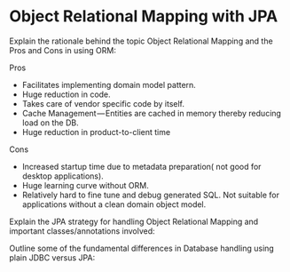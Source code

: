 # Object Relational Mapping with JPA

Explain the rationale behind the topic Object Relational Mapping and the Pros and Cons in using ORM:

Pros
* Facilitates implementing domain model pattern.
* Huge reduction in code.
* Takes care of vendor specific code by itself.
* Cache Management — Entities are cached in memory thereby reducing load on the DB.
* Huge reduction in product-to-client time

Cons
* Increased startup time due to metadata preparation( not good for desktop applications).
* Huge learning curve without ORM.
* Relatively hard to fine tune and debug generated SQL. Not suitable for applications without a clean domain object model.

Explain the JPA strategy for handling Object Relational Mapping and important classes/annotations involved:


Outline some of the fundamental differences in Database handling using plain JDBC versus JPA:
